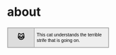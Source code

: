 # about

<!-- this was generated with http://yerich.net/userbox and modified for readability -->

<style type="text/css">
  .userbox {
    width: 239px;
    font-family: sans-serif;
    border: 1px solid;
    border-collapse: collapse;
  }
  .id {
    height: 45px;
    width: 45px;
    text-align: center;
    font-size: 12pt;
    border: 1px solid;
    font-weight: bold;
  }
  .info {
    padding: 0 4pt;
    border: 1px solid;
    font-size: 8pt;
  }
</style>

<table id="resulttable" class="userbox" style="border-collapse: collapse; border-color: rgb(204, 204, 204);">
  <tbody>
    <tr>
      <td id="resultid" class="id" style="border: 1px solid rgb(153, 153, 153); color: rgb(0, 0, 0); background: rgb(221, 221, 221) none repeat scroll 0% 0%; line-height: 1.2em;">🐱</td> 
      <td id="resultinfo" class="info" style="border: 1px solid rgb(153, 153, 153); color: rgb(0, 0, 0); background: rgb(238, 238, 238) none repeat scroll 0% 0%; line-height: 1.2em;">
        This cat understands the terrible strife that is going on.
      </td>
    </tr>
  </tbody>
</table>
